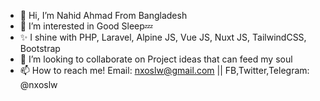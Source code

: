 - 👋 Hi, I’m Nahid Ahmad From Bangladesh
- 🥴 I’m interested in Good Sleep💤
- ✨ I shine with PHP, Laravel, Alpine JS, Vue JS, Nuxt JS, TailwindCSS, Bootstrap 
- 💞️ I’m looking to collaborate on Project ideas that can feed my soul
- 📫 How to reach me! Email: nxoslw@gmail.com || FB,Twitter,Telegram: @nxoslw
